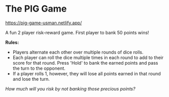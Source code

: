 # The PIG Game

https://pig-game-usman.netlify.app/

A fun 2 player risk-reward game. First player to bank 50 points wins!

**Rules:**

- Players alternate each other over multiple rounds of dice rolls.
- Each player can roll the dice multiple times in each round to add to their score for that round. Press 'Hold' to bank the earned points and pass the turn to the opponent.
- If a player rolls 1, however, they will lose all points earned in that round and lose the turn.

_How much will you risk by not banking those precious points?_
